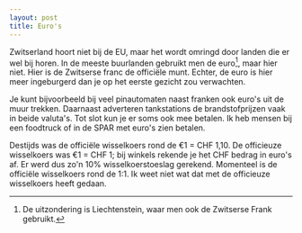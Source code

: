 ```yaml
---
layout: post
title: Euro's
---
```


Zwitserland hoort niet bij de EU, maar het wordt omringd door landen die er wel bij horen. In de meeste buurlanden gebruikt men de euro[^1], maar hier niet. Hier is de Zwitserse franc de officiële munt. Echter, de euro is hier meer ingeburgerd dan je op het eerste gezicht zou verwachten.

Je kunt bijvoorbeeld bij veel pinautomaten naast franken ook euro's uit de muur trekken. Daarnaast adverteren tankstations de brandstofprijzen vaak in beide valuta's. Tot slot kun je er soms ook mee betalen. Ik heb mensen bij een foodtruck of in de SPAR met euro's zien betalen.

Destijds was de officiële wisselkoers rond de €1 = CHF 1,10. De officieuze wisselkoers was €1 = CHF 1; bij winkels rekende je het CHF bedrag in euro's af. Er werd dus zo'n 10% wisselkoerstoeslag gerekend. Momenteel is de officiële wisselkoers rond de 1:1. Ik weet niet wat dat met de officieuze wisselkoers heeft gedaan.

[^1]: De uitzondering is Liechtenstein, waar men ook de Zwitserse Frank gebruikt.
